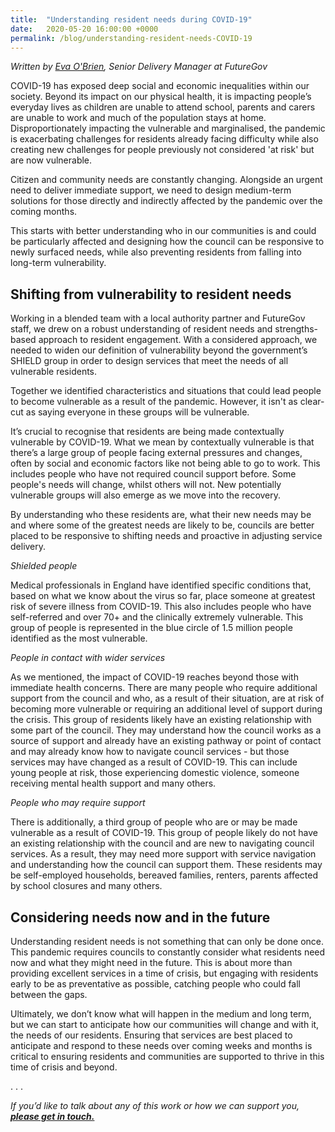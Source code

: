 ```yaml
---
title:  "Understanding resident needs during COVID-19"
date:   2020-05-20 16:00:00 +0000
permalink: /blog/understanding-resident-needs-COVID-19
---
```


*Written by [Eva O'Brien](https://blog.wearefuturegov.com/@evaobrien), Senior Delivery Manager at FutureGov*

COVID-19 has exposed deep social and economic inequalities within our society. Beyond its impact on our physical health, it is impacting people’s everyday lives as children are unable to attend school, parents and carers are unable to work and much of the population stays at home. Disproportionately impacting the vulnerable and marginalised, the pandemic is exacerbating challenges for residents already facing difficulty while also creating new challenges for people previously not considered 'at risk' but are now vulnerable.

Citizen and community needs are constantly changing. Alongside an urgent need to deliver immediate support, we need to design medium-term solutions for those directly and indirectly affected by the pandemic over the coming months.

This starts with better understanding who in our communities is and could be particularly affected and designing how the council can be responsive to newly surfaced needs, while also preventing residents from falling into long-term vulnerability.


## Shifting from vulnerability to resident needs

Working in a blended team with a local authority partner and FutureGov staff, we drew on a robust understanding of resident needs and strengths-based approach to resident engagement. With a considered approach, we needed to widen our definition of vulnerability beyond the government’s SHIELD group in order to design services that meet the needs of all vulnerable residents.

Together we identified characteristics and situations that could lead people to become vulnerable as a result of the pandemic. However, it isn't as clear-cut as saying everyone in these groups will be vulnerable. 

It’s crucial to recognise that residents are being made contextually vulnerable by COVID-19. What we mean by contextually vulnerable is that there’s a large group of people facing external pressures and changes, often by social and economic factors like not being able to go to work. This includes people who have not required council support before. Some people's needs will change, whilst others will not. New potentially vulnerable groups will also emerge as we move into the recovery.

By understanding who these residents are, what their new needs may be and where some of the greatest needs are likely to be, councils are better placed to be responsive to shifting needs and proactive in adjusting service delivery.

*Shielded people*

Medical professionals in England have identified specific conditions that, based on what we know about the virus so far, place someone at greatest risk of severe illness from COVID-19. This also includes people who have self-referred and over 70+ and the clinically extremely vulnerable. This group of people is represented in the blue circle of 1.5 million people identified as the most vulnerable.

*People in contact with wider services*

As we mentioned, the impact of COVID-19 reaches beyond those with immediate health concerns. There are many people who require additional support from the council and who, as a result of their situation, are at risk of becoming more vulnerable or requiring an additional level of support during the crisis. This group of residents likely have an existing relationship with some part of the council. They may understand how the council works as a source of support and already have an existing pathway or point of contact and may already know how to navigate council services - but those services may have changed as a result of COVID-19. This can include young people at risk, those experiencing domestic violence, someone receiving mental health support and many others.

*People who may require support*

There is additionally, a third group of people who are or may be made vulnerable as a result of COVID-19. This group of people likely do not have an existing relationship with the council and are new to navigating council services. As a result, they may need more support with service navigation and understanding how the council can support them. These residents may be self-employed households, bereaved families, renters, parents affected by school closures and many others.


## Considering needs now and in the future
Understanding resident needs is not something that can only be done once. This pandemic requires councils to constantly consider what residents need now and what they might need in the future. This is about more than providing excellent services in a time of crisis, but engaging with residents early to be as preventative as possible, catching people who could fall between the gaps. 

Ultimately, we don’t know what will happen in the medium and long term, but we can start to anticipate how our communities will change and with it, the needs of our residents. Ensuring that services are best placed to anticipate and respond to these needs over coming weeks and months is critical to ensuring residents and communities are supported to thrive in this time of crisis and beyond.

. . .

*If you’d like to talk about any of this work or how we can support you, **<a href="mailto:hello@wearefuturegov.com" onclick="gtag('event', 'Click2', { 'event_category': 'Email' });">please get in touch.</a>***
